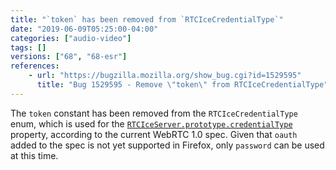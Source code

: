 ```yaml
---
title: "`token` has been removed from `RTCIceCredentialType`"
date: "2019-06-09T05:25:00-04:00"
categories: ["audio-video"]
tags: []
versions: ["68", "68-esr"]
references:
    - url: "https://bugzilla.mozilla.org/show_bug.cgi?id=1529595"
      title: "Bug 1529595 - Remove \"token\" from RTCIceCredentialType"
---
```

The `token` constant has been removed from the `RTCIceCredentialType` enum, which is used for the [`RTCIceServer.prototype.credentialType`](https://developer.mozilla.org/docs/Web/API/RTCIceServer/credentialType) property, according to the current WebRTC 1.0 spec. Given that `oauth` added to the spec is not yet supported in Firefox, only `password` can be used at this time.
